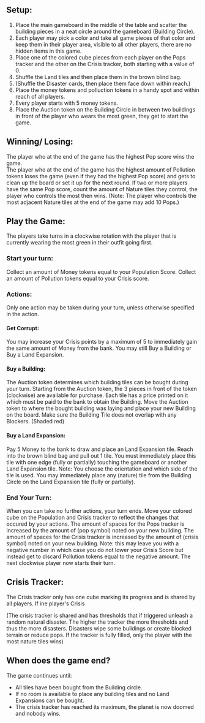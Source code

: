 ## Setup:
1. Place the main gameboard in the middle of the table and scatter the building pieces in a neat circle around the gameboard (Building Circle). 
2. Each player may pick a color and take all game pieces of that color and keep them in their player area, visible to all other players, there are no hidden items in this game.
3. Place one of the colored cube pieces from each player on the Pops tracker and the other on the Crisis tracker, both starting with a value of 0. 
4. Shuffle the Land tiles and then place them in the brown blind bag.
5. (Shuffle the Disaster cards, then place them face down within reach.)
6. Place the money tokens and polluction tokens in a handy spot and within reach of all players.
7. Every player starts with 5 money tokens.
8. Place the Auction token on the Building Circle in between two buildings in front of the player who wears the most green, they get to start the game.

## Winning/ Losing:
The player who at the end of the game has the highest Pop score wins the game.\
The player who at the end of the game has the highest amount of Pollution tokens loses the game (even if they had the highest Pop score) and gets to clean up the board or set it up for the next round.
If two or more players have the same Pop score, count the amount of Nature tiles they control, the player who controls the most then wins.
(Note: The player who controls the most adjacent Nature tiles at the end of the game may add 10 Pops.)

## Play the Game:
The players take turns in a clockwise rotation with the player that is currently wearing the most green in their outfit going first.


### Start your turn:
Collect an amount of Money tokens equal to your Population Score.
Collect an amount of Pollution tokens equal to your Crisis score.

### Actions:
Only one action may be taken during your turn, unless otherwise specified in the action.
#### Get Corrupt:
You may increase your Crisis points by a maximum of 5 to immediately gain the same amount of Money from the bank. You may still Buy a Building or Buy a Land Expansion.
#### Buy a Building:
The Auction token determines which building tiles can be bought during your turn.
Starting from the Auction token, the 3 pieces in front of the token (clockwise) are available for purchase. 
Each tile has a price printed on it which must be paid to the bank to obtain the Building.
Move the Auction token to where the bought building was laying and place your new Building on the board.
Make sure the Building Tile does not overlap with any Blockers. (Shaded red)
#### Buy a Land Expansion:
Pay 5 Money to the bank to draw and place an Land Expansion tile. 
Reach into the brown blind bag and pull out 1 tile. 
You must immediately place this tile with one edge (fully or partially) touching the gameboard or another Land Expansion tile.
Note: You choose the orientation and which side of the tile is used.
You may immediately place any (nature) tile from the Building Circle on the Land Expansion tile (fully or partially).

### End Your Turn:
When you can take no further actions, your turn ends.
Move your colored cube on the Population and Crisis tracker to reflect the changes that occured by your actions.
The amount of spaces for the Pops tracker is increased by the amount of (pop symbol) noted on your new building.
The amount of spaces for the Crisis tracker is increased by the amount of (crisis symbol) noted on your new building.
Note: this may leave you with a negative number in which case you do not lower your Crisis Score but instead get to discard Pollution tokens equal to the negative amount.
The next clockwise player now starts their turn.

## Crisis Tracker:
The Crisis tracker only has one cube marking its progress and is shared by all players. If ine player's Crisis

(The crisis tracker is shared and has thresholds that if triggered unleash a random natural disaster. The higher the tracker the more thresholds and thus the more disasters.
Disasters wipe some buildings or create blocked terrain or reduce pops. If the tracker is fully filled, only the player with the most nature tiles wins)

## When does the game end?
The game continues until:
- All tiles have been bought from the Building circle.
- If no room is available to place any building tiles and no Land Expansions can be bought.
- The crisis tracker has reached its maximum, the planet is now doomed and nobody wins.




